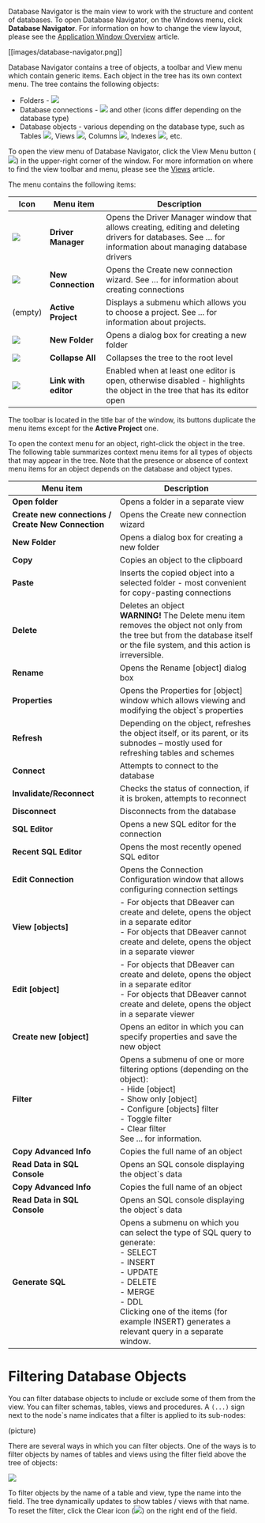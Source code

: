 Database Navigator is the main view to work with the structure and content of databases. To open Database Navigator, on the Windows menu, click **Database Navigator**. For information on how to change the view layout, please see the [Application Window Overview](https://github.com/serge-rider/dbeaver/wiki/Application-Window-Overview) article.

[[images/database-navigator.png]]

Database Navigator contains a tree of objects, a toolbar and View menu which contain generic items. Each object in the tree has its own context menu.
The tree contains the following objects:
* Folders - <img src="https://www.dropbox.com/s/kxehrqzy14u88d4/Connection%20folder%20icon.png?raw=1">
* Database connections - <img src="https://www.dropbox.com/s/vcoyyh5ygds38qe/Connections%20icons.png?raw=1"> and other (icons differ depending on the database type)
* Database objects - various depending on the database type, such as Tables <img src="https://www.dropbox.com/s/f4dsi8knfu62v7k/Table%20icon.png?raw=1">, Views <img src="https://www.dropbox.com/s/2plf0fwwaorw82l/View%20icon.png?raw=1">, Columns <img src="https://www.dropbox.com/s/wxffh1j7sd8m2sp/Column%20icons.png?raw=1">, Indexes <img src="https://www.dropbox.com/s/bkegxqbvrohucqq/Index%20icon.png?raw=1">, etc.

To open the view menu of Database Navigator, click the View Menu button (<img src="https://www.dropbox.com/s/k4ut6zbp5apbcdo/View%20menu%20icon.png?raw=1"/>) in the upper-right corner of the window. 
For more information on where to find the view toolbar and menu, please see the [Views](https://github.com/serge-rider/dbeaver/wiki/Views) article.

The menu contains the following items:

Icon|Menu item|Description
----|---------|-----------
<img src="https://www.dropbox.com/s/iwa48qjl029pkzh/Driver%20Manager%20icon.png?raw=1"> |**Driver Manager**|Opens the Driver Manager window that allows creating, editing and deleting drivers for databases. See … for information about managing database drivers
<img src="https://www.dropbox.com/s/dkysg3skiwl2n9e/New%20connection%20icon.png?raw=1"> |**New Connection**|Opens the Create new connection wizard. See … for information about creating connections
(empty) | **Active Project** |Displays a submenu which allows you to choose a project. See ... for information about projects.
<img src="https://www.dropbox.com/s/pg9eoar3zkyymem/New%20Folder%20icon.png?raw=1"> |**New Folder** |Opens a dialog box for creating a new folder
<img src="https://www.dropbox.com/s/jg92vpaegfm8alz/Collapse%20All%20icon.png?raw=1"> | **Collapse All** |Collapses the tree to the root level
<img src="https://www.dropbox.com/s/8ctcn4vmkfex5zt/Link%20with%20editor%20icon.png?raw=1"> | **Link with editor** | Enabled when at least one editor is open, otherwise disabled - highlights the object in the tree that has its editor open

The toolbar is located in the title bar of the window, its buttons duplicate the menu items except for the **Active Project** one. 

To open the context menu for an object, right-click the object in the tree. The following table summarizes context menu items for all types of objects that may appear in the tree. Note that the presence or absence of context menu items for an object depends on the database and object types.

Menu item|Description
---------|-----------
**Open folder**|Opens a folder in a separate view
**Create new connections / Create New Connection**|Opens the Create new connection wizard
**New Folder**|Opens a dialog box for creating a new folder
**Copy**|Copies an object to the clipboard 
**Paste**|Inserts the copied object into a selected folder - most convenient for copy-pasting connections
**Delete**|Deletes an object<br/> **WARNING!** The Delete menu item removes the object not only from the tree but from the database itself or the file system, and this action is irreversible. 
**Rename**|Opens the Rename [object] dialog box
**Properties**|Opens the Properties for [object] window which allows viewing and modifying the object`s properties
**Refresh**|Depending on the object, refreshes the object itself, or its parent, or its subnodes – mostly used for refreshing tables and schemes
**Connect**|Attempts to connect to the database
**Invalidate/Reconnect**|Checks the status of connection, if it is broken, attempts to reconnect
**Disconnect**|Disconnects from the database
**SQL Editor**|Opens a new SQL editor for the connection
**Recent SQL Editor**|Opens the most recently opened SQL editor
**Edit Connection**|Opens the Connection Configuration window that allows configuring connection settings
**View [objects]**|-	For objects that DBeaver can create and delete, opens the object in a separate editor<br/>-	For objects that DBeaver cannot create and delete, opens the object in a separate viewer
**Edit [object]**|-	For objects that DBeaver can create and delete, opens the object in a separate editor<br/>-	For objects that DBeaver cannot create and delete, opens the object in a separate viewer
**Create new [object]**|Opens an editor in which you can specify properties and save the new object
**Filter**|Opens a submenu of one or more filtering options (depending on the object):<br/>-	Hide [object]<br/>-	Show only [object]<br/>-	Configure [objects] filter<br/>-	Toggle filter<br/>-	Clear filter<br/> See ... for information.
**Copy Advanced Info**|Copies the full name of an object
**Read Data in SQL Console**|Opens an SQL console displaying the object`s data
**Copy Advanced Info**|Copies the full name of an object
**Read Data in SQL Console**|Opens an SQL console displaying the object`s data
**Generate SQL**|Opens a submenu on which you can select the type of SQL query to generate:<br/>- SELECT<br/>- INSERT<br/>- UPDATE<br/>- DELETE<br/>- MERGE<br/>- DDL<br/> Clicking one of the items (for example INSERT) generates a relevant query in a separate window.

# Filtering Database Objects
You can filter database objects to include or exclude some of them from the view. You can filter schemas, tables, views and procedures. A `(...)` sign next to the node`s name indicates that a filter is applied to its sub-nodes:

(picture)

There are several ways in which you can filter objects.
One of the ways is to filter objects by names of tables and views using the filter field above the tree of objects:

<img src="https://www.dropbox.com/s/u74zvc5bayf678l/DB%20Nav%20filter.png?raw=1">

To filter objects by the name of a table and view, type the name into the field. The tree dynamically updates to show tables / views with that name. To reset the filter, click the Clear icon  (<img src="https://www.dropbox.com/s/sk0yqgs5sdr6v87/Clear%20filter%20icon.png?raw=1">) on the right end of the field.